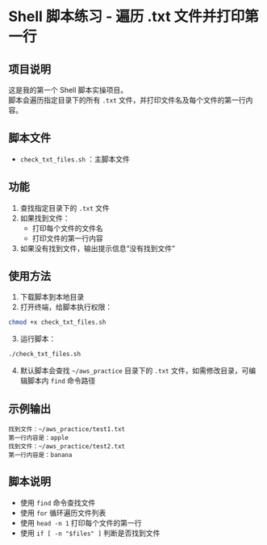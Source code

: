 # Shell 脚本练习 - 遍历 .txt 文件并打印第一行

## 项目说明
这是我的第一个 Shell 脚本实操项目。  
脚本会遍历指定目录下的所有 `.txt` 文件，并打印文件名及每个文件的第一行内容。

## 脚本文件
- `check_txt_files.sh` ：主脚本文件

## 功能
1. 查找指定目录下的 `.txt` 文件
2. 如果找到文件：
   - 打印每个文件的文件名
   - 打印文件的第一行内容
3. 如果没有找到文件，输出提示信息“没有找到文件”

## 使用方法
1. 下载脚本到本地目录  
2. 打开终端，给脚本执行权限：
```bash
chmod +x check_txt_files.sh
```
3. 运行脚本：
```bash
./check_txt_files.sh
```
4. 默认脚本会查找 `~/aws_practice` 目录下的 `.txt` 文件，如需修改目录，可编辑脚本内 `find` 命令路径

## 示例输出
```
找到文件：~/aws_practice/test1.txt
第一行内容是：apple
找到文件：~/aws_practice/test2.txt
第一行内容是：banana
```

## 脚本说明
- 使用 `find` 命令查找文件
- 使用 `for` 循环遍历文件列表
- 使用 `head -n 1` 打印每个文件的第一行
- 使用 `if [ -n "$files" ]` 判断是否找到文件

